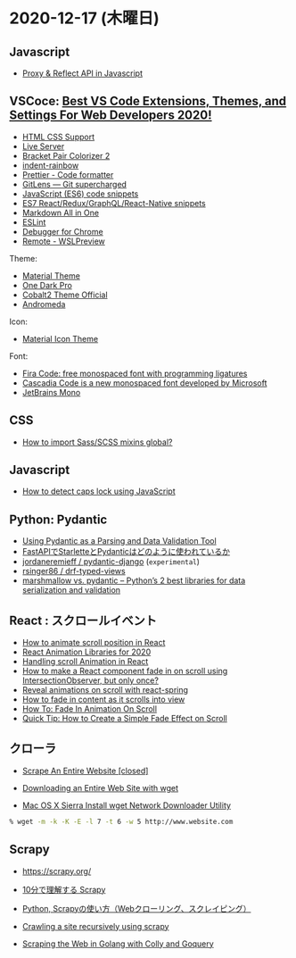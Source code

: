 # 2020-12-17 (木曜日)

## Javascript

- [Proxy & Reflect API in Javascript](https://dev.to/codeozz/proxy-reflect-api-in-javascript-51la)

## VSCoce: [Best VS Code Extensions, Themes, and Settings For Web Developers 2020!](https://dev.to/codewithfahad/best-vs-code-extensions-themes-and-settings-for-web-developers-2020-3kc7)


- [HTML CSS Support](https://marketplace.visualstudio.com/items?itemName=ecmel.vscode-html-css)
- [Live Server](https://marketplace.visualstudio.com/items?itemName=ritwickdey.LiveServer)
- [Bracket Pair Colorizer 2 ](https://marketplace.visualstudio.com/items?itemName=CoenraadS.bracket-pair-colorizer-2)
- [indent-rainbow](https://marketplace.visualstudio.com/items?itemName=oderwat.indent-rainbow)
- [Prettier - Code formatter](https://marketplace.visualstudio.com/items?itemName=esbenp.prettier-vscode)
- [GitLens — Git supercharged ](https://marketplace.visualstudio.com/items?itemName=eamodio.gitlens)
- [JavaScript (ES6) code snippets](https://marketplace.visualstudio.com/items?itemName=xabikos.JavaScriptSnippets)
- [ES7 React/Redux/GraphQL/React-Native snippets](https://dev.to/codewithfahad/best-vs-code-extensions-themes-and-settings-for-web-developers-2020-3kc7)
- [Markdown All in One ](https://marketplace.visualstudio.com/items?itemName=yzhang.markdown-all-in-one)
- [ESLint](https://marketplace.visualstudio.com/items?itemName=dbaeumer.vscode-eslint)
- [Debugger for Chrome ](https://marketplace.visualstudio.com/items?itemName=msjsdiag.debugger-for-chrome)
- [Remote - WSLPreview ](https://marketplace.visualstudio.com/items?itemName=ms-vscode-remote.remote-wsl)

Theme:

- [Material Theme ](https://marketplace.visualstudio.com/items?itemName=Equinusocio.vsc-material-theme)
- [One Dark Pro ](https://marketplace.visualstudio.com/items?itemName=zhuangtongfa.Material-theme)
- [Cobalt2 Theme Official ](https://marketplace.visualstudio.com/items?itemName=wesbos.theme-cobalt2)
- [Andromeda](https://marketplace.visualstudio.com/items?itemName=EliverLara.andromeda)

Icon:

- [Material Icon Theme ](https://marketplace.visualstudio.com/items?itemName=PKief.material-icon-theme)

Font:

- [Fira Code: free monospaced font with programming ligatures ](https://github.com/tonsky/FiraCode)
- [Cascadia Code is a new monospaced font developed by Microsoft](https://github.com/microsoft/cascadia-code)
- [JetBrains Mono](https://www.jetbrains.com/lp/mono/)

## CSS

- [How to import Sass/SCSS mixins global?](https://dev.to/dennisfrijlink/how-to-import-sass-scss-mixins-global-5ajk)

## Javascript

- [How to detect caps lock using JavaScript](https://dev.to/stackfindover/how-to-detect-caps-lock-using-javascript-1hkb)


## Python: Pydantic

- [Using Pydantic as a Parsing and Data Validation Tool](https://dev.to/nazliander/using-pydantic-as-a-parser-and-data-validation-tool-51n3)
- [FastAPIでStarletteとPydanticはどのように使われているか ](https://qiita.com/bee2/items/d629d8acc102cf92b7b2)
- [jordaneremieff / pydantic-django](https://github.com/jordaneremieff/pydantic-django) (`experimental`)
- [rsinger86 / drf-typed-views](https://github.com/rsinger86/drf-typed-views)
- [marshmallow vs. pydantic – Python’s 2 best libraries for data serialization and validation](https://www.augmentedmind.de/2020/10/25/marshmallow-vs-pydantic-python/)


## React : スクロールイベント

- [How to animate scroll position in React](https://blog.sethcorker.com/scroll-animation-with-framer-motionhttps://blog.sethcorker.com/scroll-animation-with-framer-motion)
- [React Animation Libraries for 2020](https://blog.bitsrc.io/react-animation-libraries-for-2020-437a21c73fed)
- [Handling scroll Animation in React](https://stackoverflow.com/questions/44375093/handling-scroll-animation-in-react)
- [How to make a React component fade in on scroll using IntersectionObserver, but only once?](https://stackoverflow.com/questions/59595700/how-to-make-a-react-component-fade-in-on-scroll-using-intersectionobserver-but)
- [Reveal animations on scroll with react-spring](https://markoskon.com/scroll-reveal-animations-with-react-spring/)
- [How to fade in content as it scrolls into view](https://dev.to/selbekk/how-to-fade-in-content-as-it-scrolls-into-view-10j4)
- [How To: Fade In Animation On Scroll](https://medium.com/@gg_gina/how-to-fade-in-animation-on-scroll-d525b6e3942c)
- [Quick Tip: How to Create a Simple Fade Effect on Scroll](https://webdesign.tutsplus.com/tutorials/simple-fade-effect-on-scroll--cms-35166)

## クローラ

- [Scrape An Entire Website [closed]](https://stackoverflow.com/questions/9265172/scrape-an-entire-website)


- [Downloading an Entire Web Site with wget](https://www.linuxjournal.com/content/downloading-entire-web-site-wget)
- [Mac OS X Sierra Install wget Network Downloader Utility](https://www.cyberciti.biz/faq/howto-install-wget-om-mac-os-x-mountain-lion-mavericks-snow-leopard/)

~~~zsh
% wget -m -k -K -E -l 7 -t 6 -w 5 http://www.website.com
~~~



## Scrapy

- https://scrapy.org/
- [10分で理解する Scrapy](https://qiita.com/Chanmoro/items/f4df85eb73b18d902739)
- [Python, Scrapyの使い方（Webクローリング、スクレイピング）](https://note.nkmk.me/python-scrapy-tutorial/)
- [Crawling a site recursively using scrapy](https://stackoverflow.com/questions/34501458/crawling-a-site-recursively-using-scrapy)

- [Scraping the Web in Golang with Colly and Goquery](https://benjamincongdon.me/blog/2018/03/01/Scraping-the-Web-in-Golang-with-Colly-and-Goquery/)